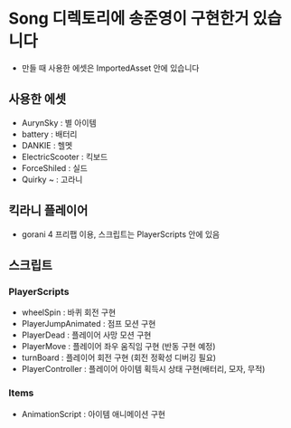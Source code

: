 # Song 디렉토리에 송준영이 구현한거 있습니다

- 만들 때 사용한 에셋은 ImportedAsset 안에 있습니다

## 사용한 에셋

- AurynSky : 별 아이템
- battery : 배터리
- DANKIE : 헬멧
- ElectricScooter : 킥보드
- ForceShiled : 실드
- Quirky ~ : 고라니

## 킥라니 플레이어

- gorani 4 프리팹 이용, 스크립트는 PlayerScripts 안에 있음


## 스크립트

### PlayerScripts

- wheelSpin : 바퀴 회전 구현
- PlayerJumpAnimated : 점프 모션 구현
- PlayerDead : 플레이어 사망 모션 구현
- PlayerMove : 플레이어 좌우 움직임 구현 (반동 구현 예정)
- turnBoard : 플레이어 회전 구현 (회전 정확성 디버깅 필요)
- PlayerController : 플레이어 아이템 획득시 상태 구현(배터리, 모자, 무적)

### Items

- AnimationScript : 아이템 애니메이션 구현